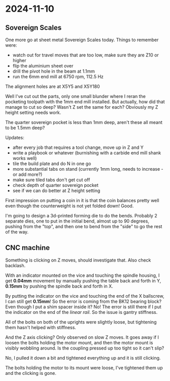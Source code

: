 # 2024-11-10

## Sovereign Scales

One more go at sheet metal Sovereign Scales today. Things to remember were:

 * watch out for travel moves that are too low, make sure they are Z10 or higher
 * flip the aluminium sheet over
 * drill the pivot hole in the beam at 1.1mm
 * run the 6mm end mill at 6750 rpm, 112.5 Hz

The alignment holes are at X5Y5 and X5Y180

Well I've cut out the parts, only one small blunder where I reran the pocketing toolpath
with the 1mm end mill installed. But actually, how did that manage to cut so deep?
Wasn't Z set the same for each? Obviously my Z height setting needs work.

The quarter sovereign pocket is less than 1mm deep, aren't these all meant to be 1.5mm deep?

Updates:

 * after every job that requires a tool change, move up in Z and Y
 * write a playbook or whatever (burnishing with a carbide end mill shank works well)
 * tile the build plate and do N in one go
 * more substantial tabs on stand (currently 1mm long, needs to increase - or add more?)
 * make sure tiled tabs don't get cut off
 * check depth of quarter sovereign pocket
 * see if we can do better at Z height setting

First impression on putting a coin in it is that the coin balances pretty well even though
the counterweight is not yet folded down! Good.

I'm going to design a 3d-printed forming die to do the bends. Probably 2 separate dies,
one to put in the initial bend, almost up to 90 degrees, pushing from the "top",
and then one to bend from the "side" to go the rest of the way.

## CNC machine

Something is clicking on Z moves, should investigate that. Also check backlash.

With an indicator mounted on the vice and touching the spindle housing,
I get **0.04mm** movement by manually pushing the table back and forth in Y,
**0.15mm** by pushing the spindle back and forth in X.

By putting the indicator on the vice and touching the end of the X ballscrew,
I can still get **0.15mm**! So the error is coming from the BK12 bearing block?
Even though I put a shim spacer inside it? No! The error is still there if I put
the indicator on the end of the *linear rail*. So the issue is gantry stiffness.

All of the bolts on both of the uprights were slightly loose, but tightening
them hasn't helped with stiffness.

And the Z axis clicking? Only observed on slow Z moves. It goes away if I loosen
the bolts holding the motor mount, and then the motor mount is visibly wobbling
around. Is the coupling pressed up too tight so it can't slip?

No, I pulled it down a bit and tightened everything up and it is still clicking.

The bolts holding the motor to its mount were loose, I've tightened them up
and the clicking is gone.
